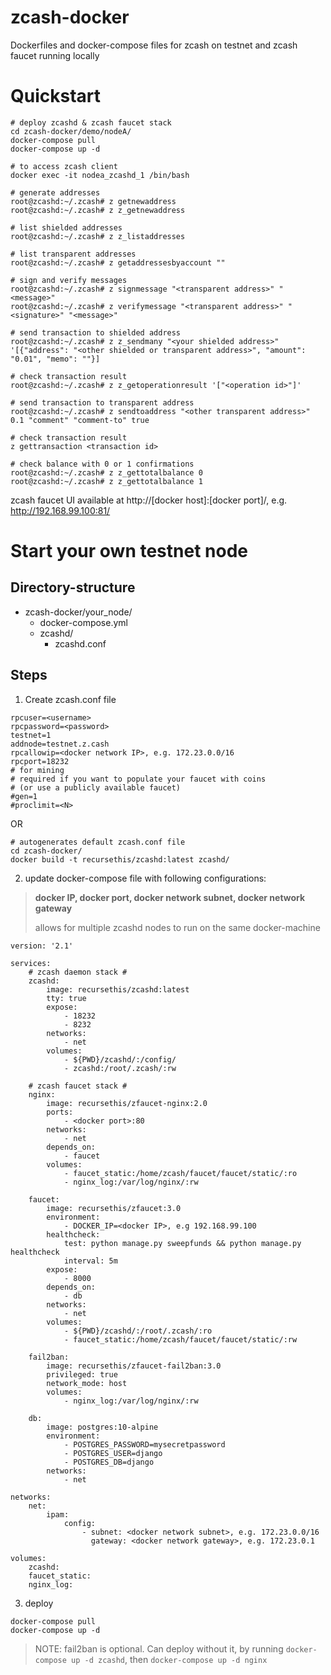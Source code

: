 # zcash-docker
Dockerfiles and docker-compose files for zcash on testnet and zcash faucet running locally

# Quickstart

```
# deploy zcashd & zcash faucet stack
cd zcash-docker/demo/nodeA/
docker-compose pull
docker-compose up -d

# to access zcash client
docker exec -it nodea_zcashd_1 /bin/bash

# generate addresses
root@zcashd:~/.zcash# z getnewaddress 
root@zcashd:~/.zcash# z z_getnewaddress

# list shielded addresses
root@zcashd:~/.zcash# z z_listaddresses

# list transparent addresses
root@zcashd:~/.zcash# z getaddressesbyaccount ""

# sign and verify messages
root@zcashd:~/.zcash# z signmessage "<transparent address>" "<message>"
root@zcashd:~/.zcash# z verifymessage "<transparent address>" "<signature>" "<message>"

# send transaction to shielded address
root@zcashd:~/.zcash# z z_sendmany "<your shielded address>" '[{"address": "<other shielded or transparent address>", "amount": "0.01", "memo": ""}]

# check transaction result
root@zcashd:~/.zcash# z z_getoperationresult '["<operation id>"]'

# send transaction to transparent address
root@zcashd:~/.zcash# z sendtoaddress "<other transparent address>" 0.1 "comment" "comment-to" true

# check transaction result
z gettransaction <transaction id>

# check balance with 0 or 1 confirmations
root@zcashd:~/.zcash# z z_gettotalbalance 0
root@zcashd:~/.zcash# z z_gettotalbalance 1
```
zcash faucet UI available at http://[docker host]:[docker port]/, e.g. http://192.168.99.100:81/
  
# Start your own testnet node
## Directory-structure
* zcash-docker/your_node/
  * docker-compose.yml
  * zcashd/
    * zcashd.conf
   
## Steps
1. Create zcash.conf file
```
rpcuser=<username>
rpcpassword=<password>
testnet=1
addnode=testnet.z.cash
rpcallowip=<docker network IP>, e.g. 172.23.0.0/16
rpcport=18232
# for mining 
# required if you want to populate your faucet with coins 
# (or use a publicly available faucet)
#gen=1
#proclimit=<N>
````
OR
```
# autogenerates default zcash.conf file
cd zcash-docker/
docker build -t recursethis/zcashd:latest zcashd/
```

2. update docker-compose file with following configurations: 
> **docker IP, docker port, docker network subnet, docker network gateway**
>
> allows for multiple zcashd nodes to run on the same docker-machine

```
version: '2.1'

services:
    # zcash daemon stack #
    zcashd:
        image: recursethis/zcashd:latest
        tty: true
        expose:
            - 18232
            - 8232
        networks:
            - net
        volumes:
            - ${PWD}/zcashd/:/config/
            - zcashd:/root/.zcash/:rw

    # zcash faucet stack #
    nginx:
        image: recursethis/zfaucet-nginx:2.0
        ports:
            - <docker port>:80
        networks:
            - net
        depends_on:
            - faucet
        volumes:
            - faucet_static:/home/zcash/faucet/faucet/static/:ro
            - nginx_log:/var/log/nginx/:rw

    faucet:
        image: recursethis/zfaucet:3.0
        environment:
            - DOCKER_IP=<docker IP>, e.g 192.168.99.100
        healthcheck:
            test: python manage.py sweepfunds && python manage.py healthcheck
            interval: 5m
        expose:
            - 8000
        depends_on:
            - db
        networks:
            - net
        volumes:
            - ${PWD}/zcashd/:/root/.zcash/:ro
            - faucet_static:/home/zcash/faucet/faucet/static/:rw
            
    fail2ban:
        image: recursethis/zfaucet-fail2ban:3.0
        privileged: true
        network_mode: host
        volumes:
            - nginx_log:/var/log/nginx/:rw
            
    db:
        image: postgres:10-alpine
        environment:
            - POSTGRES_PASSWORD=mysecretpassword
            - POSTGRES_USER=django
            - POSTGRES_DB=django
        networks:
            - net

networks:
    net:
        ipam:
            config:
                - subnet: <docker network subnet>, e.g. 172.23.0.0/16
                  gateway: <docker network gateway>, e.g. 172.23.0.1

volumes:
    zcashd:
    faucet_static:
    nginx_log:
```

3. deploy
```
docker-compose pull
docker-compose up -d
```
> NOTE: fail2ban is optional. Can deploy without it, by running `docker-compose up -d zcashd`, then `docker-compose up -d nginx`
